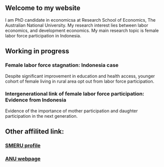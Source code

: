 ## Welcome to my website

I am PhD candidate in economicsa at Research School of Economics, The Australian National University. My research interest lies between labor economics, and development economics. My main research topic is female labor force participation in Indonesia.

## Working in progress 
### Female labor force stagnation: Indonesia case
Despite significant improvement in education and health access, younger cohort of female living in rural area opt out from labor force participation.

### Intergenerational link of female labor force participation: Evidence from Indonesia
Evidence of the importance of mother participation and daughter participation in the next generation.

## Other affilited link:
### [SMERU profile](https://www.smeru.or.id/en/content/joseph-natanael-marshan)
### [ANU webpage](https://www.cbe.anu.edu.au/about/staff-directory/?profile=Joseph-Marshan)
